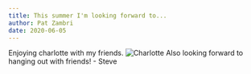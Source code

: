 ```yaml
---
title: This summer I'm looking forward to...
author: Pat Zambri
date: 2020-06-05
---
```


Enjoying charlotte with my friends.
![Charlotte](https://eastwood.nyc3.digitaloceanspaces.com/divisions/iStock-1130161854_web.jpg)
 Also looking forward to hanging out with friends! - Steve
